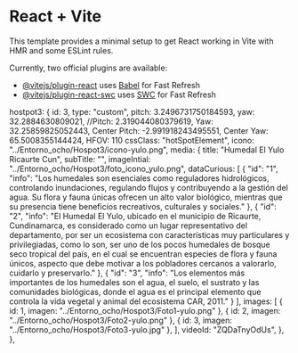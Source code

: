 # React + Vite

This template provides a minimal setup to get React working in Vite with HMR and some ESLint rules.

Currently, two official plugins are available:

- [@vitejs/plugin-react](https://github.com/vitejs/vite-plugin-react/blob/main/packages/plugin-react/README.md) uses [Babel](https://babeljs.io/) for Fast Refresh
- [@vitejs/plugin-react-swc](https://github.com/vitejs/vite-plugin-react-swc) uses [SWC](https://swc.rs/) for Fast Refresh


hostpot3: {
        id: 3,
        type: "custom",
        pitch: 3.2496731750184593,
        yaw: 32.2884630809021,
        //Pitch: 2.319044080379619, Yaw: 32.25859825052443, Center Pitch: -2.991918243495551, Center Yaw: 65.5008355144424, HFOV: 110        cssClass: "hotSpotElement",
        icono: "../Entorno_ocho/Hospot3/icono-yulo.png",
        media: {
          title: "Humedal El Yulo  Ricaurte Cun",
          subTitle: "",
          imageIntial: "../Entorno_ocho/Hospot3/foto_icono_yulo.png",
          dataCurious: [
            {
              "id": "1",
              "info": "Los humedales son esenciales como reguladores hidrológicos, controlando inundaciones, regulando flujos y contribuyendo a la gestión del agua. Su flora y fauna únicas ofrecen un alto valor biológico, mientras que su presencia tiene beneficios recreativos, culturales y sociales."
            },
            {
                "id": "2",
                "info": "El Humedal El Yulo, ubicado en el municipio de Ricaurte, Cundinamarca, es considerado como un lugar representativo del departamento, por ser un ecosistema con características muy particulares y privilegiadas, como lo son, ser uno de los pocos humedales de bosque seco tropical del país, en el cual se encuentran especies de flora y fauna únicos, aspecto que debe motivar a los pobladores cercanos a valorarlo, cuidarlo y preservarlo."
            },
            {
                "id": "3",
                "info": "Los elementos más importantes de los humedales son el agua, el suelo, el sustrato y las comunidades biológicas, donde el agua es el principal elemento que controla la vida vegetal y animal del ecosistema CAR, 2011."
            }
            ],
            images: [
              { id: 1, imagen: "../Entorno_ocho/Hospot3/Foto1-yulo.png" },
              { id: 2, imagen: "../Entorno_ocho/Hospot3/Foto2-yulo.png" },
              { id: 3, imagen: "../Entorno_ocho/Hospot3/Foto3-yulo.jpg" },
            ],
            videoId: "ZQDaTnyOdUs",
        },
      },